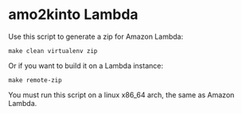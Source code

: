 # amo2kinto Lambda

Use this script to generate a zip for Amazon Lambda:

    make clean virtualenv zip

Or if you want to build it on a Lambda instance:

    make remote-zip

You must run this script on a linux x86_64 arch, the same as Amazon Lambda.

